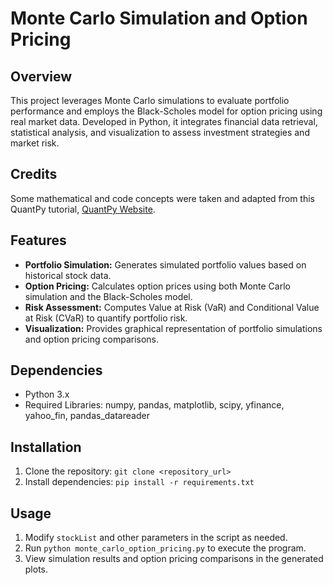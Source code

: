 # Monte Carlo Simulation and Option Pricing

## Overview

This project leverages Monte Carlo simulations to evaluate portfolio performance and employs the Black-Scholes model for option pricing using real market data. Developed in Python, it integrates financial data retrieval, statistical analysis, and visualization to assess investment strategies and market risk.

## Credits

Some mathematical and code concepts were taken and adapted from this QuantPy tutorial, [QuantPy Website](https://quantpy.com.au/category/monte-carlo/).

## Features

- **Portfolio Simulation:** Generates simulated portfolio values based on historical stock data.
- **Option Pricing:** Calculates option prices using both Monte Carlo simulation and the Black-Scholes model.
- **Risk Assessment:** Computes Value at Risk (VaR) and Conditional Value at Risk (CVaR) to quantify portfolio risk.
- **Visualization:** Provides graphical representation of portfolio simulations and option pricing comparisons.

## Dependencies

- Python 3.x
- Required Libraries: numpy, pandas, matplotlib, scipy, yfinance, yahoo_fin, pandas_datareader

## Installation

1. Clone the repository: `git clone <repository_url>`
2. Install dependencies: `pip install -r requirements.txt`

## Usage

1. Modify `stockList` and other parameters in the script as needed.
2. Run `python monte_carlo_option_pricing.py` to execute the program.
3. View simulation results and option pricing comparisons in the generated plots.
